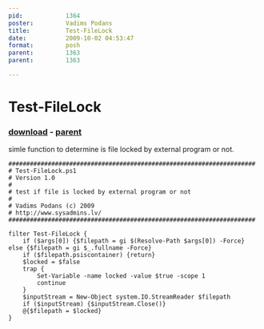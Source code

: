 ```yaml
---
pid:            1364
poster:         Vadims Podans
title:          Test-FileLock
date:           2009-10-02 04:53:47
format:         posh
parent:         1363
parent:         1363

---
```


# Test-FileLock

### [download](1364.ps1) - [parent](1363.md)

simle function to determine is file locked by external program or not.

```posh
#####################################################################
# Test-FileLock.ps1
# Version 1.0
#
# test if file is locked by external program or not
#
# Vadims Podans (c) 2009
# http://www.sysadmins.lv/
#####################################################################

filter Test-FileLock {
    if ($args[0]) {$filepath = gi $(Resolve-Path $args[0]) -Force} else {$filepath = gi $_.fullname -Force}
    if ($filepath.psiscontainer) {return}
    $locked = $false
    trap {
        Set-Variable -name locked -value $true -scope 1
        continue
    }
    $inputStream = New-Object system.IO.StreamReader $filepath
    if ($inputStream) {$inputStream.Close()}
    @{$filepath = $locked}
}
```
